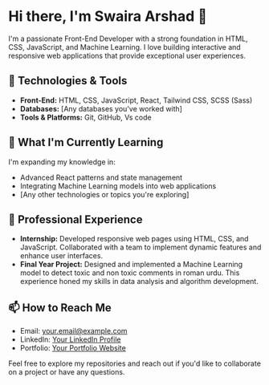 # Hi there, I'm Swaira Arshad 👋

I'm a passionate Front-End Developer with a strong foundation in HTML, CSS, JavaScript, and Machine Learning. I love building interactive and responsive web applications that provide exceptional user experiences.

## 🔧 Technologies & Tools

- **Front-End:** HTML, CSS, JavaScript, React, Tailwind CSS, SCSS (Sass)
- **Databases:** [Any databases you've worked with]
- **Tools & Platforms:** Git, GitHub, Vs code

## 🌱 What I'm Currently Learning

I'm expanding my knowledge in:

- Advanced React patterns and state management
- Integrating Machine Learning models into web applications
- [Any other technologies or topics you're exploring]

## 💼 Professional Experience

- **Internship:** Developed responsive web pages using HTML, CSS, and JavaScript. Collaborated with a team to implement dynamic features and enhance user interfaces.
- **Final Year Project:** Designed and implemented a Machine Learning model to detect toxic and non toxic comments in roman urdu. This experience honed my skills in data analysis and algorithm development.

## 📫 How to Reach Me

- Email: [your.email@example.com](mailto:your.email@example.com)
- LinkedIn: [Your LinkedIn Profile](https://www.linkedin.com/in/yourprofile)
- Portfolio: [Your Portfolio Website](https://yourportfolio.com)

Feel free to explore my repositories and reach out if you'd like to collaborate on a project or have any questions.
